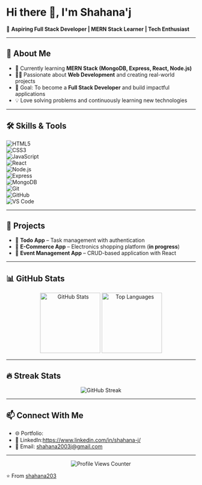 # Hi there 👋, I'm Shahana'j  

🌟 **Aspiring Full Stack Developer | MERN Stack Learner | Tech Enthusiast**  

---

## 🚀 About Me
- 🌱 Currently learning **MERN Stack (MongoDB, Express, React, Node.js)**  
- 👩‍💻 Passionate about **Web Development** and creating real-world projects  
- 🎯 Goal: To become a **Full Stack Developer** and build impactful applications  
- 💡 Love solving problems and continuously learning new technologies  

---

## 🛠️ Skills & Tools  

![HTML5](https://img.shields.io/badge/HTML5-E34F26?style=for-the-badge&logo=html5&logoColor=white)  
![CSS3](https://img.shields.io/badge/CSS3-1572B6?style=for-the-badge&logo=css3&logoColor=white)  
![JavaScript](https://img.shields.io/badge/JavaScript-F7DF1E?style=for-the-badge&logo=javascript&logoColor=black)  
![React](https://img.shields.io/badge/React-20232A?style=for-the-badge&logo=react&logoColor=61DAFB)  
![Node.js](https://img.shields.io/badge/Node.js-339933?style=for-the-badge&logo=node.js&logoColor=white)  
![Express](https://img.shields.io/badge/Express.js-000000?style=for-the-badge&logo=express&logoColor=white)  
![MongoDB](https://img.shields.io/badge/MongoDB-4EA94B?style=for-the-badge&logo=mongodb&logoColor=white)  
![Git](https://img.shields.io/badge/Git-F05032?style=for-the-badge&logo=git&logoColor=white)  
![GitHub](https://img.shields.io/badge/GitHub-181717?style=for-the-badge&logo=github&logoColor=white)  
![VS Code](https://img.shields.io/badge/VS%20Code-0078D4?style=for-the-badge&logo=visual-studio-code&logoColor=white)  

---

## 📂 Projects
- 📝 **Todo App** – Task management with authentication  
- 🛒 **E-Commerce App** – Electronics shopping platform (**in progress**)  
- 🎉 **Event Management App** – CRUD-based application with React  

---

## 📊 GitHub Stats  

<p align="center">
  <img src="https://github-readme-stats.vercel.app/api?username=shahana203&show_icons=true&theme=radical" alt="GitHub Stats" height="160"/>
  <img src="https://github-readme-stats.vercel.app/api/top-langs/?username=shahana203&layout=compact&theme=radical" alt="Top Languages" height="160"/>
</p>

---

## 🔥 Streak Stats  

<p align="center">
  <img src="https://streak-stats.demolab.com?user=shahana203&theme=radical&border_radius=10" alt="GitHub Streak"/>
</p>

---

## 📫 Connect With Me  

- 🌐 Portfolio: 
- 💼 LinkedIn:https://www.linkedin.com/in/shahana-j/ 
- 📧 Email: shahana2003j@gmail.com

---

<p align="center">
  <img src="https://komarev.com/ghpvc/?username=shahana203&label=Profile%20views&color=0e75b6&style=flat" alt="Profile Views Counter"/>
</p>

⭐️ From [shahana203](https://github.com/shahana203)  
